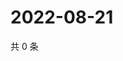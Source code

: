 # 2022-08-21

共 0 条

<!-- BEGIN WEIBO -->
<!-- 最后更新时间 Sun Aug 21 2022 14:19:34 GMT+0800 (China Standard Time) -->

<!-- END WEIBO -->
